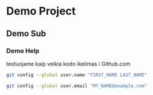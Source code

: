 # Demo Project
## Demo Sub
### Demo Help

testuojame kaip veikia kodo ikelimas i Github.com

```bash
git config --global user.name "FIRST_NAME LAST_NAME"

git config --global user.email "MY_NAME@example.com"
```
